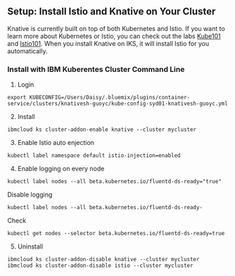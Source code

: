 ## Setup: Install Istio and Knative on Your Cluster

Knative is currently built on top of both Kubernetes and Istio.
If you want to learn more about Kubernetes or Istio, you can check out the
labs [Kube101](https://github.com/IBM/kube101/tree/master/workshop) and
[Istio101](https://github.com/IBM/istio101/tree/master/workshop).
When you install Knative on IKS, it will install Istio for you
automatically.

### Install with IBM Kuberentes Cluster Command Line

1. Login

```
export KUBECONFIG=/Users/Daisy/.bluemix/plugins/container-service/clusters/knativesh-guoyc/kube-config-syd01-knativesh-guoyc.yml
```

2. Install
```
ibmcloud ks cluster-addon-enable knative --cluster mycluster
```

3. Enable Istio auto enjection

```
kubectl label namespace default istio-injection=enabled
```

4. Enable logging on every node

```
kubectl label nodes --all beta.kubernetes.io/fluentd-ds-ready="true"
```
Disable logging
```
kubectl label nodes --all beta.kubernetes.io/fluentd-ds-ready-
```
Check
```
kubectl get nodes --selector beta.kubernetes.io/fluentd-ds-ready=true
```

5. Uninstall
```
ibmcloud ks cluster-addon-disable knative --cluster mycluster
ibmcloud ks cluster-addon-disable istio --cluster mycluster
```